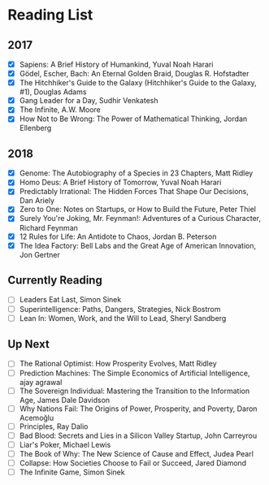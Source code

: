 # Reading List

## 2017

- [x] Sapiens: A Brief History of Humankind, Yuval Noah Harari
- [x] Gödel, Escher, Bach: An Eternal Golden Braid, Douglas R. Hofstadter
- [x] The Hitchhiker's Guide to the Galaxy (Hitchhiker's Guide to the Galaxy, #1), Douglas Adams
- [x] Gang Leader for a Day, Sudhir Venkatesh
- [x] The Infinite, A.W. Moore
- [x] How Not to Be Wrong: The Power of Mathematical Thinking, Jordan Ellenberg

## 2018

- [x] Genome: The Autobiography of a Species in 23 Chapters, Matt Ridley
- [x] Homo Deus: A Brief History of Tomorrow, Yuval Noah Harari
- [x] Predictably Irrational: The Hidden Forces That Shape Our Decisions, Dan Ariely
- [x] Zero to One: Notes on Startups, or How to Build the Future, Peter Thiel
- [x] Surely You're Joking, Mr. Feynman!: Adventures of a Curious Character, Richard Feynman
- [x] 12 Rules for Life: An Antidote to Chaos, Jordan B. Peterson
- [x] The Idea Factory: Bell Labs and the Great Age of American Innovation, Jon Gertner

## Currently Reading

- [ ] Leaders Eat Last, Simon Sinek
- [ ] Superintelligence: Paths, Dangers, Strategies, Nick Bostrom
- [ ] Lean In: Women, Work, and the Will to Lead, Sheryl Sandberg

## Up Next

- [ ] The Rational Optimist: How Prosperity Evolves, Matt Ridley
- [ ] Prediction Machines: The Simple Economics of Artificial Intelligence, ajay agrawal
- [ ] The Sovereign Individual: Mastering the Transition to the Information Age, James Dale Davidson
- [ ] Why Nations Fail: The Origins of Power, Prosperity, and Poverty, Daron Acemoğlu
- [ ] Principles, Ray Dalio
- [ ] Bad Blood: Secrets and Lies in a Silicon Valley Startup, John Carreyrou
- [ ] Liar's Poker, Michael   Lewis
- [ ] The Book of Why: The New Science of Cause and Effect, Judea Pearl
- [ ] Collapse: How Societies Choose to Fail or Succeed, Jared Diamond
- [ ] The Infinite Game, Simon Sinek
